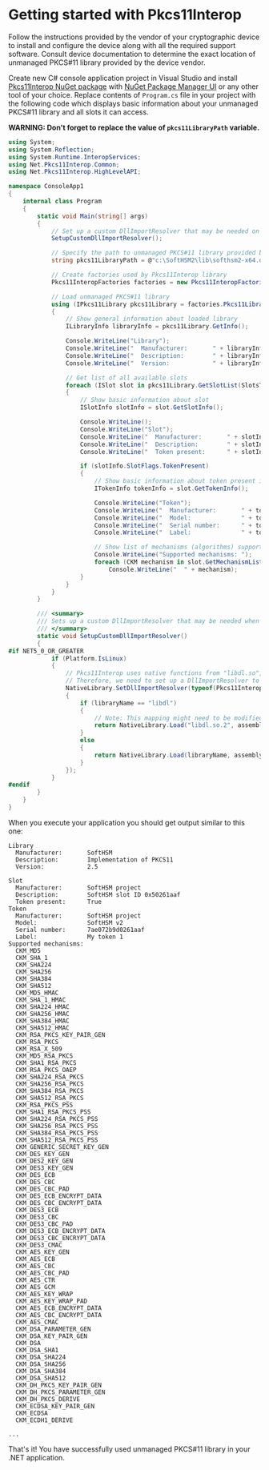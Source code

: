 # Getting started with Pkcs11Interop

Follow the instructions provided by the vendor of your cryptographic device to install and configure the device along with all the required support software. Consult device documentation to determine the exact location of unmanaged PKCS#11 library provided by the device vendor.

Create new C# console application project in Visual Studio and install [Pkcs11Interop NuGet package](https://www.nuget.org/packages/Pkcs11Interop/) with [NuGet Package Manager UI](https://docs.microsoft.com/en-us/nuget/tools/package-manager-ui#finding-and-installing-a-package) or any other tool of your choice. Replace contents of `Program.cs` file in your project with the following code which displays basic information about your unmanaged PKCS#11 library and all slots it can access.

**WARNING: Don't forget to replace the value of `pkcs11LibraryPath` variable.**

```csharp
using System;
using System.Reflection;
using System.Runtime.InteropServices;
using Net.Pkcs11Interop.Common;
using Net.Pkcs11Interop.HighLevelAPI;

namespace ConsoleApp1
{
    internal class Program
    {
        static void Main(string[] args)
        {
            // Set up a custom DllImportResolver that may be needed on some Linux distributions
            SetupCustomDllImportResolver();

            // Specify the path to unmanaged PKCS#11 library provided by the cryptographic device vendor
            string pkcs11LibraryPath = @"c:\SoftHSM2\lib\softhsm2-x64.dll";

            // Create factories used by Pkcs11Interop library
            Pkcs11InteropFactories factories = new Pkcs11InteropFactories();

            // Load unmanaged PKCS#11 library
            using (IPkcs11Library pkcs11Library = factories.Pkcs11LibraryFactory.LoadPkcs11Library(factories, pkcs11LibraryPath, AppType.MultiThreaded))
            {
                // Show general information about loaded library
                ILibraryInfo libraryInfo = pkcs11Library.GetInfo();

                Console.WriteLine("Library");
                Console.WriteLine("  Manufacturer:       " + libraryInfo.ManufacturerId);
                Console.WriteLine("  Description:        " + libraryInfo.LibraryDescription);
                Console.WriteLine("  Version:            " + libraryInfo.LibraryVersion);

                // Get list of all available slots
                foreach (ISlot slot in pkcs11Library.GetSlotList(SlotsType.WithOrWithoutTokenPresent))
                {
                    // Show basic information about slot
                    ISlotInfo slotInfo = slot.GetSlotInfo();

                    Console.WriteLine();
                    Console.WriteLine("Slot");
                    Console.WriteLine("  Manufacturer:       " + slotInfo.ManufacturerId);
                    Console.WriteLine("  Description:        " + slotInfo.SlotDescription);
                    Console.WriteLine("  Token present:      " + slotInfo.SlotFlags.TokenPresent);

                    if (slotInfo.SlotFlags.TokenPresent)
                    {
                        // Show basic information about token present in the slot
                        ITokenInfo tokenInfo = slot.GetTokenInfo();

                        Console.WriteLine("Token");
                        Console.WriteLine("  Manufacturer:       " + tokenInfo.ManufacturerId);
                        Console.WriteLine("  Model:              " + tokenInfo.Model);
                        Console.WriteLine("  Serial number:      " + tokenInfo.SerialNumber);
                        Console.WriteLine("  Label:              " + tokenInfo.Label);

                        // Show list of mechanisms (algorithms) supported by the token
                        Console.WriteLine("Supported mechanisms: ");
                        foreach (CKM mechanism in slot.GetMechanismList())
                            Console.WriteLine("  " + mechanism);
                    }
                }
            }
        }

        /// <summary>
        /// Sets up a custom DllImportResolver that may be needed when Pkcs11Interop is running on Linux with .NET 5 or later
        /// </summary>
        static void SetupCustomDllImportResolver()
        {
#if NET5_0_OR_GREATER
            if (Platform.IsLinux)
            {
                // Pkcs11Interop uses native functions from "libdl.so", but Ubuntu 22.04 and possibly also other distros have "libdl.so.2".
                // Therefore, we need to set up a DllImportResolver to remap "libdl" to "libdl.so.2".
                NativeLibrary.SetDllImportResolver(typeof(Pkcs11InteropFactories).Assembly, (libraryName, assembly, dllImportSearchPath) =>
                {
                    if (libraryName == "libdl")
                    {
                        // Note: This mapping might need to be modified if your distribution uses a different version of libdl.
                        return NativeLibrary.Load("libdl.so.2", assembly, dllImportSearchPath);
                    }
                    else
                    {
                        return NativeLibrary.Load(libraryName, assembly, dllImportSearchPath);
                    }
                });
            }
#endif
        }
    }
}
```

When you execute your application you should get output similar to this one:

```
Library
  Manufacturer:       SoftHSM
  Description:        Implementation of PKCS11
  Version:            2.5

Slot
  Manufacturer:       SoftHSM project
  Description:        SoftHSM slot ID 0x50261aaf
  Token present:      True
Token
  Manufacturer:       SoftHSM project
  Model:              SoftHSM v2
  Serial number:      7ae072b9d0261aaf
  Label:              My token 1
Supported mechanisms:
  CKM_MD5
  CKM_SHA_1
  CKM_SHA224
  CKM_SHA256
  CKM_SHA384
  CKM_SHA512
  CKM_MD5_HMAC
  CKM_SHA_1_HMAC
  CKM_SHA224_HMAC
  CKM_SHA256_HMAC
  CKM_SHA384_HMAC
  CKM_SHA512_HMAC
  CKM_RSA_PKCS_KEY_PAIR_GEN
  CKM_RSA_PKCS
  CKM_RSA_X_509
  CKM_MD5_RSA_PKCS
  CKM_SHA1_RSA_PKCS
  CKM_RSA_PKCS_OAEP
  CKM_SHA224_RSA_PKCS
  CKM_SHA256_RSA_PKCS
  CKM_SHA384_RSA_PKCS
  CKM_SHA512_RSA_PKCS
  CKM_RSA_PKCS_PSS
  CKM_SHA1_RSA_PKCS_PSS
  CKM_SHA224_RSA_PKCS_PSS
  CKM_SHA256_RSA_PKCS_PSS
  CKM_SHA384_RSA_PKCS_PSS
  CKM_SHA512_RSA_PKCS_PSS
  CKM_GENERIC_SECRET_KEY_GEN
  CKM_DES_KEY_GEN
  CKM_DES2_KEY_GEN
  CKM_DES3_KEY_GEN
  CKM_DES_ECB
  CKM_DES_CBC
  CKM_DES_CBC_PAD
  CKM_DES_ECB_ENCRYPT_DATA
  CKM_DES_CBC_ENCRYPT_DATA
  CKM_DES3_ECB
  CKM_DES3_CBC
  CKM_DES3_CBC_PAD
  CKM_DES3_ECB_ENCRYPT_DATA
  CKM_DES3_CBC_ENCRYPT_DATA
  CKM_DES3_CMAC
  CKM_AES_KEY_GEN
  CKM_AES_ECB
  CKM_AES_CBC
  CKM_AES_CBC_PAD
  CKM_AES_CTR
  CKM_AES_GCM
  CKM_AES_KEY_WRAP
  CKM_AES_KEY_WRAP_PAD
  CKM_AES_ECB_ENCRYPT_DATA
  CKM_AES_CBC_ENCRYPT_DATA
  CKM_AES_CMAC
  CKM_DSA_PARAMETER_GEN
  CKM_DSA_KEY_PAIR_GEN
  CKM_DSA
  CKM_DSA_SHA1
  CKM_DSA_SHA224
  CKM_DSA_SHA256
  CKM_DSA_SHA384
  CKM_DSA_SHA512
  CKM_DH_PKCS_KEY_PAIR_GEN
  CKM_DH_PKCS_PARAMETER_GEN
  CKM_DH_PKCS_DERIVE
  CKM_ECDSA_KEY_PAIR_GEN
  CKM_ECDSA
  CKM_ECDH1_DERIVE

...
```

That's it! You have successfully used unmanaged PKCS#11 library in your .NET application.
